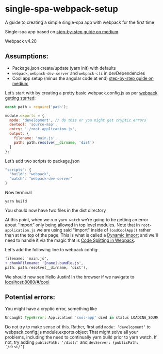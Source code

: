 # single-spa-webpack-setup
A guide to creating a simple single-spa app with webpack for the first time

Single-spa app based on [step-by-step guide on medium](https://medium.com/canopy-tax/a-step-by-step-guide-to-single-spa-abbbcb1bedc6)

Webpack v4.20

## Assumptions:
* Package.json create/update (yarn init) with defaults
* `webpack`, `webpack-dev-server` and `webpack-cli` in devDependencies
* Cool app setup (minus the angular code at end) [step-by-step guide on medium](https://medium.com/canopy-tax/a-step-by-step-guide-to-single-spa-abbbcb1bedc6)

Let’s start with by creating a pretty basic webpack.config.js as per [webpack getting started](https://webpack.js.org/guides/getting-started/):

```js
const path = require('path');

module.exports = {
  mode: 'development', // do this or you might get cryptic errors
  devtool: 'source-map',
  entry: './root-application.js',
  output: {
    filename: 'main.js',
    path: path.resolve(__dirname, 'dist')
  }
};
```

Let’s add two scripts to package.json
```js
"scripts": {
  "build": "webpack",
  "watch": "webpack-dev-server"
}
```
Now terminal
```
yarn build
```
You should now have two files in the dist directory

At this point, when we run `yarn watch` we’re going to be getting an error about “import” only being allowed in top level modules. Note that in `root-application.js` we are using said "import" inside of `loadCoolApp()` rather than at the top of the page. This is what is called a [Dynamic Import](https://developer.mozilla.org/en-US/docs/Web/JavaScript/Reference/Statements/import#Dynamic_Imports) and we'll need to handle it via the magic that is [Code Splitting in Webpack](https://webpack.js.org/guides/code-splitting/#dynamic-imports).

Let's add the following line to webpack config:
```diff
filename: 'main.js',
+ chunkFilename: '[name].bundle.js',
path: path.resolve(__dirname, 'dist'),
```

We should now see Hello Justin! In the browser if we navigate to [localhost:8080/#/cool](localhost:8080/#/cool)

## Potential errors:

You might have a cryptic error, something like 
```js
Uncaught TypeError: Application 'cool-app' died in status LOADING_SOURCE_CODE: Cannot read property 'call' of undefined at o (bootstrap:63)
```
Do not try to make sense of this. Rather, first add `mode: ‘development’` to webpack.config.js module.exports object
That might solve all your problems, including the need to continually yarn build prior to yarn watch. If not, try adding `publicPath: ‘/dist/’` and `devServer: {publicPath: ‘/dist/’}`
